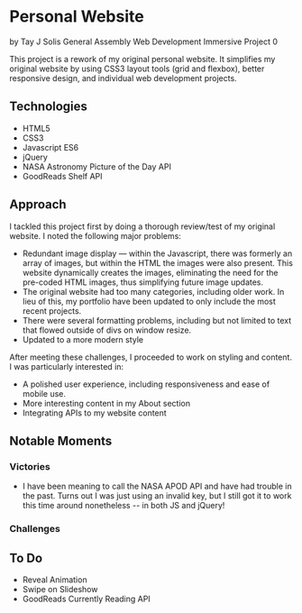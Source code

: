 # Personal Website
by Tay J Solis
General Assembly
Web Development Immersive
Project 0

This project is a rework of my original personal website. It simplifies my original website by using CSS3 layout tools (grid and flexbox), better responsive design, and individual web development projects.

## Technologies
- HTML5
- CSS3
- Javascript ES6
- jQuery
- NASA Astronomy Picture of the Day API
- GoodReads Shelf API

## Approach
I tackled this project first by doing a thorough review/test of my original website. I noted the following major problems:

- Redundant image display — within the Javascript, there was formerly an array of images, but within the HTML the images were also present. This website dynamically creates the images, eliminating the need for the pre-coded HTML images, thus simplifying future image updates.
- The original website had too many categories, including older work. In lieu of this, my portfolio have been updated to only include the most recent projects.
- There were several formatting problems, including but not limited to text that flowed outside of divs on window resize.
- Updated to a more modern style

After meeting these challenges, I proceeded to work on styling and content. I was particularly interested in:

- A polished user experience, including responsiveness and ease of mobile use.
- More interesting content in my About section
- Integrating APIs to my website content

## Notable Moments
### Victories
- I have been meaning to call the NASA APOD API and have had trouble in the past. Turns out I was just using an invalid key, but I still got it to work this time around nonetheless -- in both JS and jQuery!
### Challenges

## To Do
- Reveal Animation
- Swipe on Slideshow
- GoodReads Currently Reading API
